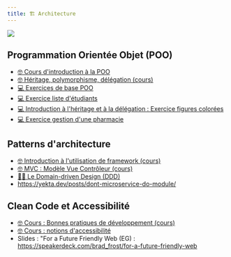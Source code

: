 ```yaml
---
title: 🏗️ Architecture
---
```


![](@assets/undraw/undraw_design-components_529l.svg)

## Programmation Orientée Objet (POO)

- [🤓 Cours d'introduction à la POO](/cours/archi/poo/poo-cours)
- [🤓 Héritage, polymorphisme, délégation (cours)](/cours/archi/heritage)
- [💻 Exercices de base POO](/cours/archi/poo/exos-poo)
- [💻 Exercice liste d'étudiants](/cours/archi/poo/exo-poo-etudiants)
- [💻 Introduction à l'héritage et à la délégation : Exercice figures colorées](/cours/archi/poo/exo-poo-figures-colorees)
- [💻 Exercice gestion d'une pharmacie](/cours/archi/poo/exo-poo-pharmacie)

## Patterns d'architecture

- [🤓 Introduction à l'utilisation de framework (cours)](/cours/archi/choix-framework-cours)
- [🤓 MVC : Modèle Vue Contrôleur (cours)](/cours/archi/mvc-cours)
- [🧑‍💼 Le Domain-driven Design (DDD)](/cours/ddd/)
- <https://yekta.dev/posts/dont-microservice-do-module/>

## Clean Code et Accessibilité

- [🤓 Cours : Bonnes pratiques de développement (cours)](/cours/archi/clean-code)
- [🤓 Cours : notions d'accessibilité](/cours/archi/accessibilite)
- Slides : "For a Future Friendly Web (EG) : <https://speakerdeck.com/brad_frost/for-a-future-friendly-web>


